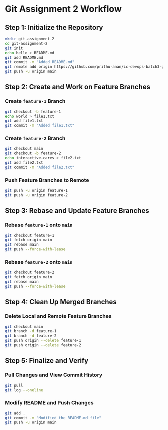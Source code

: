 # Git Assignment 2 Workflow

## Step 1: Initialize the Repository
```bash
mkdir git-assignment-2
cd git-assignment-2
git init
echo hello > README.md
git add README.md
git commit -m "Added README.md"
git remote add origin https://github.com/prithu-anan/ic-devops-batch3-git-assignment-2.git
git push -u origin main
```

## Step 2: Create and Work on Feature Branches

### Create `feature-1` Branch
```bash
git checkout -b feature-1
echo world > file1.txt
git add file1.txt
git commit -m "Added file1.txt"
```

### Create `feature-2` Branch
```bash
git checkout main
git checkout -b feature-2
echo interactive-cares > file2.txt
git add file2.txt
git commit -m "Added file2.txt"
```

### Push Feature Branches to Remote
```bash
git push -u origin feature-1
git push -u origin feature-2
```

## Step 3: Rebase and Update Feature Branches

### Rebase `feature-1` onto `main`
```bash
git checkout feature-1
git fetch origin main
git rebase main
git push --force-with-lease
```

### Rebase `feature-2` onto `main`
```bash
git checkout feature-2
git fetch origin main
git rebase main
git push --force-with-lease
```

## Step 4: Clean Up Merged Branches

### Delete Local and Remote Feature Branches
```bash
git checkout main
git branch -d feature-1
git branch -d feature-2
git push origin --delete feature-1
git push origin --delete feature-2
```

## Step 5: Finalize and Verify

### Pull Changes and View Commit History
```bash
git pull
git log --oneline
```

### Modify README and Push Changes
```bash
git add .
git commit -m "Modified the README.md file"
git push -u origin main
```
